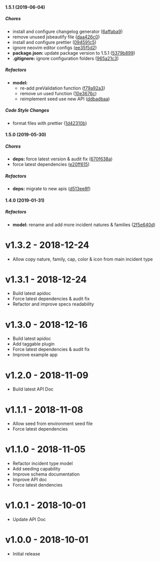 #### 1.5.1 (2019-06-04)

##### Chores

- install and configure changelog generator ([6affaba9](https://github.com/CodeTanzania/emis-incident-type/commit/6affaba96392bfc033abdb63edb0d529132a60a4))
- remove unused jsbeautify file ([daa426c0](https://github.com/CodeTanzania/emis-incident-type/commit/daa426c0e34a78abdef5f43f0cf3f91c3646485f))
- install and configure prettier ([094591c5](https://github.com/CodeTanzania/emis-incident-type/commit/094591c5f507d97ef07d786fb855bd93276f362a))
- ignore neovim editor configs ([ee35f5d2](https://github.com/CodeTanzania/emis-incident-type/commit/ee35f5d26a39976ad821214e8cb9e189b9395194))
- **package.json:** update package version to 1.5.1 ([5379b899](https://github.com/CodeTanzania/emis-incident-type/commit/5379b899f1070dedb290fd99f210c4d4b9e49603))
- **.gitignore:** ignore configuration folders ([965a21c3](https://github.com/CodeTanzania/emis-incident-type/commit/965a21c32567153fb71592fe2b1ed01db4ac17cf))

##### Refactors

- **model:**
  - re-add preValidation function ([f79a92a3](https://github.com/CodeTanzania/emis-incident-type/commit/f79a92a32573704ae2616893e5624783b1a84b7f))
  - remove un used function ([10e3676c](https://github.com/CodeTanzania/emis-incident-type/commit/10e3676cbc1c9fe5baf8e273e01aa49013e3ca47))
  - reimplement seed use new API ([ddbadbaa](https://github.com/CodeTanzania/emis-incident-type/commit/ddbadbaa85a2410336089dfc32558ba831fd7099))

##### Code Style Changes

- format files with prettier ([1d42310b](https://github.com/CodeTanzania/emis-incident-type/commit/1d42310b2fcb80b0b2d4662dc1885f5f1baf4bc8))

#### 1.5.0 (2019-05-30)

##### Chores

- **deps:** force latest version & audit fix ([670f638a](https://github.com/CodeTanzania/emis-incident-type/commit/670f638a72a655f038694c585cc4af492a601c00))
- force latest dependencies ([e20ff615](https://github.com/CodeTanzania/emis-incident-type/commit/e20ff61518857cc3e70ebe87d9adaf48400314bf))

##### Refactors

- **deps:** migrate to new apis ([d513ee8f](https://github.com/CodeTanzania/emis-incident-type/commit/d513ee8fd8077d755e1ebbaa9068e78352b91614))

#### 1.4.0 (2019-01-31)

##### Refactors

- **model:** rename and add more incident natures & families ([2f5e640d](https://github.com/CodeTanzania/emis-incident-type/commit/2f5e640d6822ba2d4c7c3575e9ac9a02781899e1))

# v1.3.2 - 2018-12-24

- Allow copy nature, family, cap, color & icon from main incident type

# v1.3.1 - 2018-12-24

- Build latest apidoc
- Force latest dependencies & audit fix
- Refactor and improve specs readability

# v1.3.0 - 2018-12-16

- Build latest apidoc
- Add taggable plugin
- Force latest dependencies & audit fix
- Improve example app

# v1.2.0 - 2018-11-09

- Build latest API Doc

# v1.1.1 - 2018-11-08

- Allow seed from environment seed file
- Force latest dependencies

# v1.1.0 - 2018-11-05

- Refactor incident type model
- Add seeding capability
- Improve schema documentation
- Improve API doc
- Force latest dendencies

# v1.0.1 - 2018-10-01

- Update API Doc

# v1.0.0 - 2018-10-01

- Initial release
